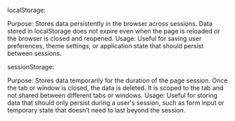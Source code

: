 localStorage:

Purpose: Stores data persistently in the browser across sessions. Data stored in localStorage does not expire even when the page is reloaded or the browser is closed and reopened.
Usage: Useful for saving user preferences, theme settings, or application state that should persist between sessions.


sessionStorage:

Purpose: Stores data temporarily for the duration of the page session. Once the tab or window is closed, the data is deleted. It is scoped to the tab and not shared between different tabs or windows.
Usage: Useful for storing data that should only persist during a user's session, such as form input or temporary state that doesn’t need to last beyond the session.